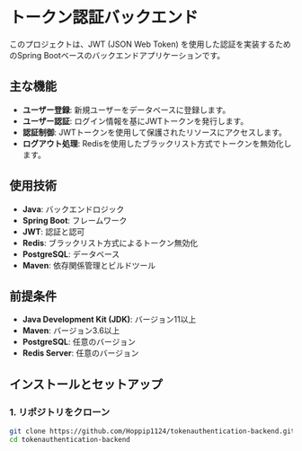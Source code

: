 # トークン認証バックエンド

このプロジェクトは、JWT (JSON Web Token) を使用した認証を実装するためのSpring Bootベースのバックエンドアプリケーションです。

## 主な機能

- **ユーザー登録**: 新規ユーザーをデータベースに登録します。
- **ユーザー認証**: ログイン情報を基にJWTトークンを発行します。
- **認証制御**: JWTトークンを使用して保護されたリソースにアクセスします。
- **ログアウト処理**: Redisを使用したブラックリスト方式でトークンを無効化します。

## 使用技術

- **Java**: バックエンドロジック
- **Spring Boot**: フレームワーク
- **JWT**: 認証と認可
- **Redis**: ブラックリスト方式によるトークン無効化
- **PostgreSQL**: データベース
- **Maven**: 依存関係管理とビルドツール

## 前提条件

- **Java Development Kit (JDK)**: バージョン11以上
- **Maven**: バージョン3.6以上
- **PostgreSQL**: 任意のバージョン
- **Redis Server**: 任意のバージョン

## インストールとセットアップ

### 1. リポジトリをクローン

```bash
git clone https://github.com/Hoppip1124/tokenauthentication-backend.git
cd tokenauthentication-backend
